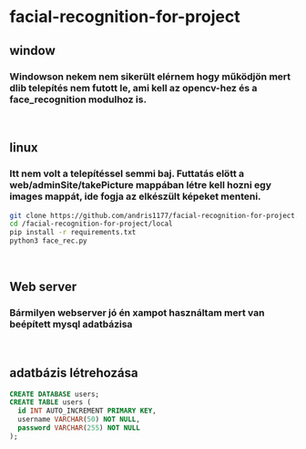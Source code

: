 # facial-recognition-for-project
## window
### Windowson nekem nem sikerült elérnem hogy működjön mert dlib telepítés nem futott le, ami kell az opencv-hez és a face_recognition modulhoz is.

<br>

## linux
### Itt nem volt a telepítéssel semmi baj. Futtatás elött a web/adminSite/takePicture mappában létre kell hozni egy images mappát, ide fogja az elkészült képeket menteni.
``` bash
git clone https://github.com/andris1177/facial-recognition-for-project.git
cd /facial-recognition-for-project/local
pip install -r requirements.txt
python3 face_rec.py
```
<br>

## Web server
### Bármilyen webserver jó én xampot használtam mert van beépített mysql adatbázisa

<br>

## adatbázis létrehozása
``` sql
CREATE DATABASE users;
CREATE TABLE users (
  id INT AUTO_INCREMENT PRIMARY KEY,
  username VARCHAR(50) NOT NULL,
  password VARCHAR(255) NOT NULL
);
```